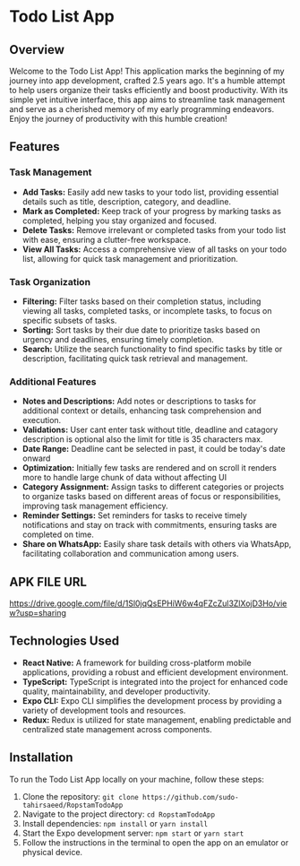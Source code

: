 #  Todo List App

## Overview
Welcome to the Todo List App! This application marks the beginning of my journey into app development, crafted 2.5 years ago. It's a humble attempt to help users organize their tasks efficiently and boost productivity. With its simple yet intuitive interface, this app aims to streamline task management and serve as a cherished memory of my early programming endeavors. Enjoy the journey of productivity with this humble creation!

## Features
### Task Management
- **Add Tasks:** Easily add new tasks to your todo list, providing essential details such as title, description, category, and deadline.
- **Mark as Completed:** Keep track of your progress by marking tasks as completed, helping you stay organized and focused.
- **Delete Tasks:** Remove irrelevant or completed tasks from your todo list with ease, ensuring a clutter-free workspace.
- **View All Tasks:** Access a comprehensive view of all tasks on your todo list, allowing for quick task management and prioritization.

### Task Organization
- **Filtering:** Filter tasks based on their completion status, including viewing all tasks, completed tasks, or incomplete tasks, to focus on specific subsets of tasks.
- **Sorting:** Sort tasks by their due date to prioritize tasks based on urgency and deadlines, ensuring timely completion.
- **Search:** Utilize the search functionality to find specific tasks by title or description, facilitating quick task retrieval and management.

### Additional Features
- **Notes and Descriptions:** Add notes or descriptions to tasks for additional context or details, enhancing task comprehension and execution.
- **Validations:** User cant enter task without title, deadline and catagory description is optional also the limit for title is 35 characters max.
- **Date Range:** Deadline cant be selected in past, it could be today's date onward
- **Optimization:** Initially few tasks are rendered and on scroll it renders more to handle large chunk of data without affecting UI
- **Category Assignment:** Assign tasks to different categories or projects to organize tasks based on different areas of focus or responsibilities, improving task management efficiency.
- **Reminder Settings:** Set reminders for tasks to receive timely notifications and stay on track with commitments, ensuring tasks are completed on time.
- **Share on WhatsApp:** Easily share task details with others via WhatsApp, facilitating collaboration and communication among users.
## APK FILE URL
https://drive.google.com/file/d/1Sl0jqQsEPHiW6w4qFZcZul3ZlXojD3Ho/view?usp=sharing
## Technologies Used
- **React Native:** A framework for building cross-platform mobile applications, providing a robust and efficient development environment.
- **TypeScript:** TypeScript is integrated into the project for enhanced code quality, maintainability, and developer productivity.
- **Expo CLI:** Expo CLI simplifies the development process by providing a variety of development tools and resources.
- **Redux:** Redux is utilized for state management, enabling predictable and centralized state management across components.

## Installation
To run the Todo List App locally on your machine, follow these steps:
1. Clone the repository: `git clone https://github.com/sudo-tahirsaeed/RopstamTodoApp`
2. Navigate to the project directory: `cd RopstamTodoApp`
3. Install dependencies: `npm install` or `yarn install`
4. Start the Expo development server: `npm start` or `yarn start`
5. Follow the instructions in the terminal to open the app on an emulator or physical device.

